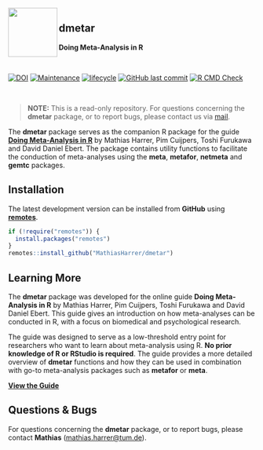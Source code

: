 <br>
<img src="man/figures/logo.png"  align="left" alt="" width="100" />

## dmetar

**Doing Meta-Analysis in R**

<br>

[![DOI](https://zenodo.org/badge/152492192.svg)](https://zenodo.org/badge/latestdoi/152492192)
[![Maintenance](https://img.shields.io/badge/maintenance-yes-blue.svg)](https://img.shields.io/maintenance/yes/2020)
[![lifecycle](https://img.shields.io/badge/lifecycle-maturing-blue.svg)](https://www.tidyverse.org/lifecycle/#maturing)
[![GitHub last commit](https://img.shields.io/github/last-commit/MathiasHarrer/dmetar)](https://img.shields.io/github/last-commit/MathiasHarrer/dmetar)
[![R CMD Check](https://img.shields.io/badge/R%20CMD%20Check-passing-success)](https://img.shields.io/badge/R%20CMD%20Check-passing-success)

<br>

> **NOTE:** This is a read-only repository. For questions concerning the **dmetar** package, or to report bugs,
please contact us via [mail](https://github.com/MathiasHarrer/dmetar/tree/master#questions--bugs).


The **dmetar** package serves as the companion R package for the guide
[**Doing Meta-Analysis in
R**](https://bookdown.org/MathiasHarrer/Doing_Meta_Analysis_in_R/) by
Mathias Harrer, Pim Cuijpers, Toshi Furukawa and David Daniel Ebert. The
package contains utility functions to facilitate the conduction of
meta-analyses using the **meta**, **metafor**, **netmeta** and **gemtc**
packages.



## Installation

The latest development version can be installed from **GitHub** using [**remotes**](https://remotes.r-lib.org/).

``` r
if (!require("remotes")) {
  install.packages("remotes")
}
remotes::install_github("MathiasHarrer/dmetar")
```



## Learning More

The **dmetar** package was developed for the online guide **Doing
Meta-Analysis in R** by Mathias Harrer, Pim Cuijpers, Toshi Furukawa and
David Daniel Ebert. This guide gives an introduction on how
meta-analyses can be conducted in R, with a focus on biomedical and
psychological research.

The guide was designed to serve as a low-threshold entry point for
researchers who want to learn about meta-analysis using R. **No prior
knowledge of R or RStudio is required**. The guide provides a more
detailed overview of **dmetar** functions and how they can be used in
combination with go-to meta-analysis packages such as **metafor** or
**meta**.

[**View the
Guide**](https://bookdown.org/MathiasHarrer/Doing_Meta_Analysis_in_R/)



## Questions & Bugs

For questions concerning the **dmetar** package, or to report bugs,
please contact **Mathias** (<mathias.harrer@tum.de>).
